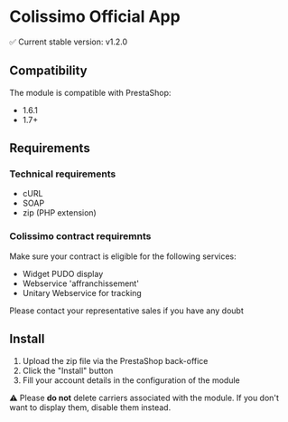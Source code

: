 # Colissimo Official App
 :white_check_mark: Current stable version: v1.2.0

## Compatibility

The module is compatible with PrestaShop:
 - 1.6.1
 - 1.7+

## Requirements
### Technical requirements
 - cURL
 - SOAP
 - zip (PHP extension)

### Colissimo contract requiremnts

Make sure your contract is eligible for the following services:
 - Widget PUDO display
 - Webservice 'affranchissement'
 - Unitary Webservice for tracking

Please contact your representative sales if you have any doubt

## Install

1. Upload the zip file via the PrestaShop back-office
2. Click the "Install" button
3. Fill your account details in the configuration of the module

:warning: Please **do not** delete carriers associated with the module. If you don't want to display them, disable them instead.
